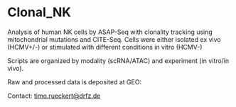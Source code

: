 # Clonal_NK
Analysis of human NK cells by ASAP-Seq with clonality tracking using mitochondrial mutations and CITE-Seq. Cells were either isolated ex vivo (HCMV+/-) or stimulated with different conditions in vitro (HCMV-)

Scripts are organized by modality (scRNA/ATAC) and experiment (in vitro/in vivo).

Raw and processed data is deposited at GEO:

Contact: timo.rueckert@drfz.de
